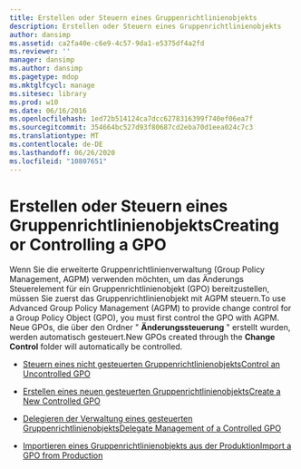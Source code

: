 ```yaml
---
title: Erstellen oder Steuern eines Gruppenrichtlinienobjekts
description: Erstellen oder Steuern eines Gruppenrichtlinienobjekts
author: dansimp
ms.assetid: ca2fa40e-c6e9-4c57-9da1-e5375df4a2fd
ms.reviewer: ''
manager: dansimp
ms.author: dansimp
ms.pagetype: mdop
ms.mktglfcycl: manage
ms.sitesec: library
ms.prod: w10
ms.date: 06/16/2016
ms.openlocfilehash: 1ed72b514124ca7dcc6278316399f740ef06ea7f
ms.sourcegitcommit: 354664bc527d93f80687cd2eba70d1eea024c7c3
ms.translationtype: MT
ms.contentlocale: de-DE
ms.lasthandoff: 06/26/2020
ms.locfileid: "10807651"
---
```

# <span data-ttu-id="bb8f9-103">Erstellen oder Steuern eines Gruppenrichtlinienobjekts</span><span class="sxs-lookup"><span data-stu-id="bb8f9-103">Creating or Controlling a GPO</span></span>


<span data-ttu-id="bb8f9-104">Wenn Sie die erweiterte Gruppenrichtlinienverwaltung (Group Policy Management, AGPM) verwenden möchten, um das Änderungs Steuerelement für ein Gruppenrichtlinienobjekt (GPO) bereitzustellen, müssen Sie zuerst das Gruppenrichtlinienobjekt mit AGPM steuern.</span><span class="sxs-lookup"><span data-stu-id="bb8f9-104">To use Advanced Group Policy Management (AGPM) to provide change control for a Group Policy Object (GPO), you must first control the GPO with AGPM.</span></span> <span data-ttu-id="bb8f9-105">Neue GPOs, die über den Ordner " **Änderungssteuerung** " erstellt wurden, werden automatisch gesteuert.</span><span class="sxs-lookup"><span data-stu-id="bb8f9-105">New GPOs created through the **Change Control** folder will automatically be controlled.</span></span>

-   [<span data-ttu-id="bb8f9-106">Steuern eines nicht gesteuerten Gruppenrichtlinienobjekts</span><span class="sxs-lookup"><span data-stu-id="bb8f9-106">Control an Uncontrolled GPO</span></span>](control-an-uncontrolled-gpo-agpm40.md)

-   [<span data-ttu-id="bb8f9-107">Erstellen eines neuen gesteuerten Gruppenrichtlinienobjekts</span><span class="sxs-lookup"><span data-stu-id="bb8f9-107">Create a New Controlled GPO</span></span>](create-a-new-controlled-gpo-agpm40.md)

-   [<span data-ttu-id="bb8f9-108">Delegieren der Verwaltung eines gesteuerten Gruppenrichtlinienobjekts</span><span class="sxs-lookup"><span data-stu-id="bb8f9-108">Delegate Management of a Controlled GPO</span></span>](delegate-management-of-a-controlled-gpo-agpm40.md)

-   [<span data-ttu-id="bb8f9-109">Importieren eines Gruppenrichtlinienobjekts aus der Produktion</span><span class="sxs-lookup"><span data-stu-id="bb8f9-109">Import a GPO from Production</span></span>](import-a-gpo-from-production-agpm40-app.md)

 

 





